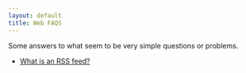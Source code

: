 ```yaml
---
layout: default
title: Web FAQS
---
```


Some answers to what seem to be very simple questions or problems.

- [What is an RSS feed?](rss.html)

